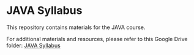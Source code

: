 # JAVA Syllabus

This repository contains materials for the JAVA course.

For additional materials and resources, please refer to this Google Drive folder: [JAVA Syllabus](https://drive.google.com/drive/folders/1FnA9p96tExS79hhDnsmaaChAVvQ-eU__?usp=drive_link)
